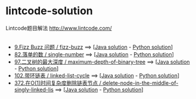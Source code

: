 # lintcode-solution
Lintcode题目解法 http://www.lintcode.com/
<br/>
<br/>
-	[ 9.Fizz Buzz 问题 / fizz-buzz]( http://www.lintcode.com/problem/fizz-buzz) ==> [[Java solution](https://github.com/t2krew/lintcode-solution/blob/master/9.fizz-buzz.java) - [Python solution](https://github.com/t2krew/lintcode-solution/blob/master/python/9.fizz-buzz.py)]
-	[ 82.落单的数 / single-number]( http://www.lintcode.com/problem/single-number) ==> [[Java solution](https://github.com/t2krew/lintcode-solution/blob/master/82.single-number.java) - [Python solution](https://github.com/t2krew/lintcode-solution/blob/master/python/82.single-number.py)]
-	[ 97.二叉树的最大深度 / maximum-depth-of-binary-tree]( http://www.lintcode.com/problem/maximum-depth-of-binary-tree) ==> [[Java solution](https://github.com/t2krew/lintcode-solution/blob/master/97.maximum-depth-of-binary-tree.java) - [Python solution](https://github.com/t2krew/lintcode-solution/blob/master/python/97.maximum-depth-of-binary-tree.py)]
-	[ 102.带环链表 / linked-list-cycle]( http://www.lintcode.com/zh-cn/problem/linked-list-cycle/) ==> [[Java solution](https://github.com/t2krew/lintcode-solution/blob/master/102.linked-list-cycle.java) - [Python solution](https://github.com/t2krew/lintcode-solution/blob/master/python/102.linked-list-cycle.py)]
-	[ 372.在O(1)时间复杂度删除链表节点 / delete-node-in-the-middle-of-singly-linked-lis]( http://www.lintcode.com/problem/delete-node-in-the-middle-of-singly-linked-list) ==> [[Java solution](https://github.com/t2krew/lintcode-solution/blob/master/372.delete-node-in-the-middle-of-singly-linked-lis.java) - [Python solution](https://github.com/t2krew/lintcode-solution/blob/master/python/372.delete-node-in-the-middle-of-singly-linked-lis.py)]
